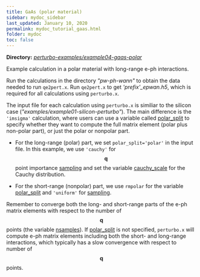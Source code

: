 ```yaml
---
title: GaAs (polar material)
sidebar: mydoc_sidebar
last_updated: January 10, 2020
permalink: mydoc_tutorial_gaas.html
folder: mydoc
toc: false
---
```


<div markdown="span" class="alert alert-warning" role="alert"><i class="fa fa-folder fa"></i> <b> Directory:</b> <a href="https://github.com/perturbo-code/perturbo-examples/tree/master/example04-gaas-polar" target="_blank"><i>perturbo-examples/example04-gaas-polar</i></a>  </div>

Example calculation in a polar material with long-range e-ph interactions.

Run the calculations in the directory _"pw-ph-wann"_ to obtain the data needed to run `qe2pert.x`. Run `qe2pert.x` to get _'prefix'\_epwan.h5_, which is required for all calculations using `perturbo.x`.

The input file for each calculation using `perturbo.x` is similiar to the silicon case (_"examples/example01-silicon-perturbo"_). The main difference is the `'imsigma'` calculation, where users can use a variable called [polar_split](mydoc_param_perturbo#polar_split) to specify whether they want to compute the full matrix element (polar plus non-polar part), or just the polar or nonpolar part. 

- For the long-range (polar) part, we set `polar_split='polar'` in the input file. In this example, we use `'cauchy'` for $$\mathbf{q}$$ point importance [sampling](mydoc_param_perturbo#sampling) and set the variable [cauchy_scale](mydoc_param_perturbo#cauchy_scale) for the Cauchy distribution. 

- For the short-range (nonpolar) part, we use `rmpolar` for the variable [polar_split](mydoc_param_perturbo#polar_split) and `'uniform'` for [sampling](mydoc_param_perturbo#sampling). 

Remember to converge both the long- and short-range parts of the e-ph matrix elements with respect to the number of $$\mathbf{q}$$ points (the variable [nsamples](mydoc_param_perturbo#nsamples)). If [polar_split](mydoc_param_perturbo#polar_split) is not specified, `perturbo.x` will compute e-ph matrix elements including both the short- and long-range interactions, which typically has a slow convergence with respect to number of $$\mathbf{q}$$ points.




